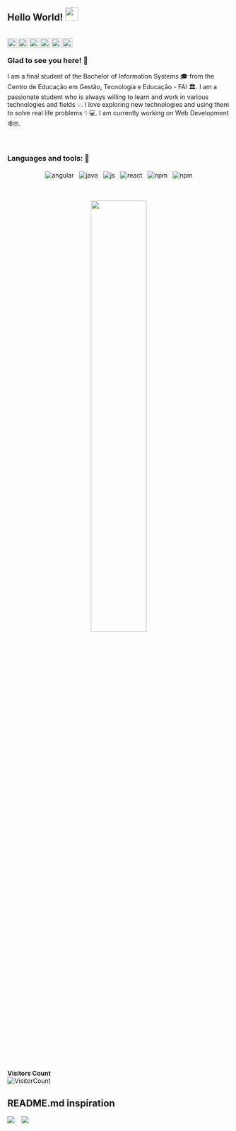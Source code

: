 
## Hello World! <img src="https://raw.githubusercontent.com/syedareehaquasar/syedareehaquasar/master/gifs/Hi.gif" width="30px"></h2>
<br />
<a href="https://twitter.com/_Alexandre58">
  <img align="left" alt="Alexandre's Twitter" width="22px" src="https://cdn.jsdelivr.net/npm/simple-icons@v3/icons/twitter.svg" />
</a>
<a href="https://www.linkedin.com/in/alexandre-ribeiro-b975b0127/">
  <img align="left" alt="Alexandre's Linkdein" width="22px" src="https://cdn.jsdelivr.net/npm/simple-icons@v3/icons/linkedin.svg" />
</a>
<a href="https://github.com/xandrules">
  <img align="left" alt="Alexandre's Github" width="22px" src="https://cdn.jsdelivr.net/npm/simple-icons@v3/icons/github.svg" />
</a>
<a href="https://msng.link/o/?Xandrules=tg">
  <img align="left" alt="Alexandre's Telegram" width="22px" src="https://cdn.jsdelivr.net/npm/simple-icons@v3/icons/telegram.svg" />
</a>
<a href="https://www.instagram.com/xandrule/">
  <img align="left" alt="Alexandre's Instagram" width="22px" src="https://cdn.jsdelivr.net/npm/simple-icons@v3/icons/instagram.svg" />
</a>
<a href="https://www.facebook.com/profile.php?id=100025020803221">
  <img align="left" alt="Alexandre's Facebook" width="22px" src="https://cdn.jsdelivr.net/npm/simple-icons@v3/icons/facebook.svg" />
</a>

<br />

### Glad to see you here! 🤩 &nbsp;
I am a final student of the Bachelor of Information Systems 🎓 from the Centro de Educação em Gestão, Tecnologia e Educação - FAI 🏛. I am a passionate student who is always willing to learn and work in various technologies and fields 💡. I love exploring new technologies and using them to solve real life problems ✨💻. I am currently working on Web Development 🕸️🤓.

<br />
<h3> Languages and tools: 🤩 &nbsp;</h3>
<p align="center">
  <img src="https://github.com/Quadrified/Quadrified/blob/master/assets/svg/dev/frameworks/%20angular.svg" alt="angular" style="vertical-align:top; margin:4px">
  <img src="https://github.com/Quadrified/Quadrified/blob/master/assets/svg/dev/languages/java.svg" alt="java" style="vertical-align:top; margin:4px">
  <img src="https://github.com/Quadrified/Quadrified/blob/master/assets/svg/dev/languages/js.svg" alt="js" style="vertical-align:top; margin:4px">
  <img src="https://github.com/Quadrified/Quadrified/blob/master/assets/svg/dev/frameworks/react.svg" alt="react" style="vertical-align:top; margin:4px">
  <img src="https://github.com/Quadrified/Quadrified/blob/master/assets/svg/dev/services/npm.svg" alt="npm" style="vertical-align:top; margin:4px">
  <img src="https://github.com/Quadrified/Quadrified/blob/master/assets/svg/dev/misc/web.svg" alt="npm" style="vertical-align:top; margin:4px">
</p>
<br />
<p align="center"><img width="50%" src="https://github-readme-stats.vercel.app/api?username=xandrules&show_icons=true" /></p>

**Visitors Count**  
![VisitorCount](https://profile-counter.glitch.me/{xandrules}/count.svg)

## README.md inspiration
<a href="https://github.com/syedareehaquasar"><img src = "https://img.shields.io/github/followers/syedareehaquasar?label=syedareehaquasar&style=social"></a>&nbsp; &nbsp;
<a href="https://github.com/mateusjbarbosa"><img src = "https://img.shields.io/github/followers/mateusjbarbosa?label=mateusjbarbosa&style=social"></a>&nbsp; &nbsp;

